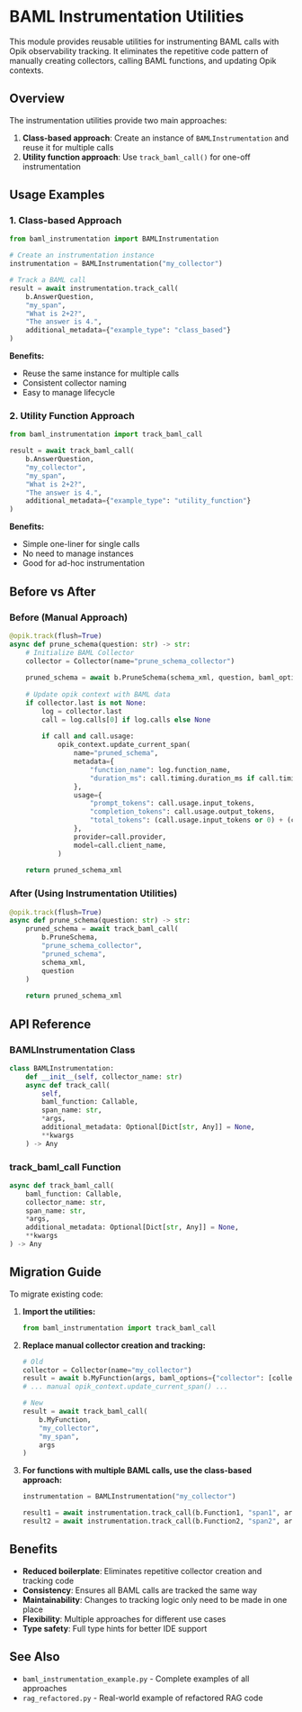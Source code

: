 # BAML Instrumentation Utilities

This module provides reusable utilities for instrumenting BAML calls with Opik observability tracking. It eliminates the repetitive code pattern of manually creating collectors, calling BAML functions, and updating Opik contexts.

## Overview

The instrumentation utilities provide two main approaches:

1. **Class-based approach**: Create an instance of `BAMLInstrumentation` and reuse it for multiple calls
2. **Utility function approach**: Use `track_baml_call()` for one-off instrumentation

## Usage Examples

### 1. Class-based Approach

```python
from baml_instrumentation import BAMLInstrumentation

# Create an instrumentation instance
instrumentation = BAMLInstrumentation("my_collector")

# Track a BAML call
result = await instrumentation.track_call(
    b.AnswerQuestion,
    "my_span",
    "What is 2+2?",
    "The answer is 4.",
    additional_metadata={"example_type": "class_based"}
)
```

**Benefits:**
- Reuse the same instance for multiple calls
- Consistent collector naming
- Easy to manage lifecycle

### 2. Utility Function Approach

```python
from baml_instrumentation import track_baml_call

result = await track_baml_call(
    b.AnswerQuestion,
    "my_collector",
    "my_span",
    "What is 2+2?",
    "The answer is 4.",
    additional_metadata={"example_type": "utility_function"}
)
```

**Benefits:**
- Simple one-liner for single calls
- No need to manage instances
- Good for ad-hoc instrumentation

## Before vs After

### Before (Manual Approach)

```python
@opik.track(flush=True)
async def prune_schema(question: str) -> str:
    # Initialize BAML Collector
    collector = Collector(name="prune_schema_collector")
    
    pruned_schema = await b.PruneSchema(schema_xml, question, baml_options={"collector": [collector]})
    
    # Update opik context with BAML data
    if collector.last is not None:
        log = collector.last
        call = log.calls[0] if log.calls else None
        
        if call and call.usage:
            opik_context.update_current_span(
                name="pruned_schema",
                metadata={
                    "function_name": log.function_name,
                    "duration_ms": call.timing.duration_ms if call.timing else None,
                },
                usage={
                    "prompt_tokens": call.usage.input_tokens,
                    "completion_tokens": call.usage.output_tokens,
                    "total_tokens": (call.usage.input_tokens or 0) + (call.usage.output_tokens or 0),
                },
                provider=call.provider,
                model=call.client_name,
            )
    
    return pruned_schema_xml
```

### After (Using Instrumentation Utilities)

```python
@opik.track(flush=True)
async def prune_schema(question: str) -> str:
    pruned_schema = await track_baml_call(
        b.PruneSchema,
        "prune_schema_collector",
        "pruned_schema",
        schema_xml,
        question
    )
    
    return pruned_schema_xml
```

## API Reference

### BAMLInstrumentation Class

```python
class BAMLInstrumentation:
    def __init__(self, collector_name: str)
    async def track_call(
        self,
        baml_function: Callable,
        span_name: str,
        *args,
        additional_metadata: Optional[Dict[str, Any]] = None,
        **kwargs
    ) -> Any
```

### track_baml_call Function

```python
async def track_baml_call(
    baml_function: Callable,
    collector_name: str,
    span_name: str,
    *args,
    additional_metadata: Optional[Dict[str, Any]] = None,
    **kwargs
) -> Any
```

## Migration Guide

To migrate existing code:

1. **Import the utilities:**
   ```python
   from baml_instrumentation import track_baml_call
   ```

2. **Replace manual collector creation and tracking:**
   ```python
   # Old
   collector = Collector(name="my_collector")
   result = await b.MyFunction(args, baml_options={"collector": [collector]})
   # ... manual opik_context.update_current_span() ...
   
   # New
   result = await track_baml_call(
       b.MyFunction,
       "my_collector",
       "my_span",
       args
   )
   ```

3. **For functions with multiple BAML calls, use the class-based approach:**
   ```python
   instrumentation = BAMLInstrumentation("my_collector")
   
   result1 = await instrumentation.track_call(b.Function1, "span1", args1)
   result2 = await instrumentation.track_call(b.Function2, "span2", args2)
   ```

## Benefits

- **Reduced boilerplate**: Eliminates repetitive collector creation and tracking code
- **Consistency**: Ensures all BAML calls are tracked the same way
- **Maintainability**: Changes to tracking logic only need to be made in one place
- **Flexibility**: Multiple approaches for different use cases
- **Type safety**: Full type hints for better IDE support

## See Also

- `baml_instrumentation_example.py` - Complete examples of all approaches
- `rag_refactored.py` - Real-world example of refactored RAG code 